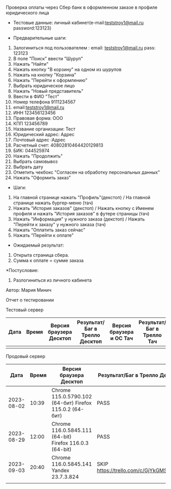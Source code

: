 Проверка оплаты через Сбер банк в оформленном заказе в профиле юридического лица

* Тестовые данные:
личный кабинет(e-mail:teststroy1@mail.ru password:123123)

* Предварительные шаги:
1. Залогиниться под пользователем : 
email: teststroy1@mail.ru
pass: 123123
2. В поле "Поиск" ввести "Шуруп"
3. Нажать "Найти"
4. Нажать кнопку "В корзину" на одном из шурупов
5. Нажать на кнопку "Корзина"
6. Нажать "Перейти к оформлению"
7. Выбрать юридическое лицо
8. Нажать "Новый представитель"
9. Ввести в ФИО "Тест"
10. Номер телефона 9111234567
11. email:teststroy1@mail.ru
12. ИНН 123456123456
13. Правовая форма: ООО
14. КПП 123456789
15. Название организации: Тест
16. Юридический адрес: Адрес
17. Почтовый адрес :Адрес
18. Расчетный счет: 40802810464420129813
19. БИК: 044525974
20. Нажать "Продолжить"
21. Выбрать самовывоз
22. Выбрать дату
23. Отметить чекбокс "Согласен на обработку персональных данных"
24. Нажать "Оформить заказ"

* Шаги:
1. На главной странице нажать "Профиль"(декстоп) / На главной странице нажать бургер-меню (тач)
2. Нажать "История заказов" (декстоп) / Нажать кнопку с Именем профиля и нажать "История заказов" в футере страницы (тач)
3. Нажать "Информация" у нужного заказа (декстоп) / Нажать "Перейти к заказу" у нужного заказа (тач)
4. Нажать "Оплатить заказ сейчас"
5. Нажать "Перейти к оплате"

* Ожидаемый результат:
1. Открыта страница сбера. 
2. Сумма к оплате = сумме заказа

*Постусловие:
1. Разлогиниться из личного кабинета

Автор: Мария Минич

Отчет о тестировании

Тестовый сервер

| Дата | Время | Версия браузера Десктоп | Результат/Баг в Трелло Десктоп | Версия браузера и ОС Тач | Результат/Баг в Трелло Тач | Дата релиза | QA  |
| --- | --- | --- | --- | --- | --- | --- | --- |
|  |  |  |  |  |  |  |  |

Продовый сервер

| Дата | Время | Версия браузера Десктоп | Результат/Баг в Трелло Десктоп | Версия браузера и ОС Тач | Результат/Баг в Трелло Тач | Дата релиза | QA  |
| --- | --- | --- | --- | --- | --- | --- | --- |
| 2023-08-02 | 10:39 | Chrome 115.0.5790.102 (64-бит) Firefox 115.0.2 (64-бит)|  PASS | Safari  |PASS | 16.06.23 | Мария |
| 2023-08-29 | 12:00 | Chrome 116.0.5845.111 (64-bit) Firefox 116.0.3 (64-bit) |  PASS | Chrome 116.0.5845.92 Android 10 | PASS | 27.08.23 | Татьяна |
| 2023-09-03 | 20:40 | Chrome 116.0.5845.141 Yandex 23.7.3.824 | SKIP https://trello.com/c/GjYkGMSC/466 |Samsung Galaxy A50/Chrome 116.0.5845.163  | SKIP https://trello.com/c/GjYkGMSC/466 | 03.09.23 | Наталья К. |
|  |  |  |  |  |  |  |  |
